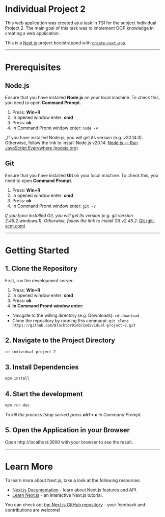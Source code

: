 # Individual Project 2
This web application was created as a task in TSI for the subject Individual Project 2. The main goal of this task was to implement OOP knowledge in creating a web application.

This is a [Next.js](https://nextjs.org/) project bootstrapped with [`create-next-app`](https://github.com/vercel/next.js/tree/canary/packages/create-next-app).

---

# Prerequisites
## Node.js
Ensure that you have installed **Node.js** on your local machine. To check this, you need to open **Command Prompt**.
1. Press: **Win+R**
2. In opened window enter: **cmd**
3. Press: **ok**
4. In Command Promt window enter: `node -v`

_If you have installed Node.js, you will get its version (e.g. v20.14.0). Otherwise, follow the link to install Node.js v20.14. [Node.js — Run JavaScript Everywhere (nodejs.org)](https://nodejs.org/en)

## Git
Ensure that you have installed **Git** on your local machine. To check this, you need to open **Command Prompt**.
1. Press: **Win+R**
2. In opened window enter: **cmd**
3. Press: **ok**
4. In Command Promt window enter: `git -v`

_If you have installed Git, you will get its version (e.g. git version 2.45.2.windows.1). Otherwise, follow the link to install Git v2.45.2._ [Git (git-scm.com)](https://git-scm.com/)

---

# Getting Started
## 1. Clone the Repository
First, run the development server:
1. Press: **Win+R**
2. In opened window enter: **cmd**
3. Press: **ok**
4. **In Command Promt window enter:**
  - Navigate to the willing directory (e.g. Downloads): `cd download`
  - Clone the repository by running this command: `git clone https://github.com/BlacktorDied/Individual-project-2.git`

## 2. Navigate to the Project Directory
```Bash
cd individual-project-2
```

## 3. Install Dependencies
```Bash
npm install
```

## 4. Start the development
```Bash
npm run dev
```
_To kill the process (stop server) press **ctrl + c** in Command Prompt._

## 5. Open the Application in your Browser
Open http://localhost:3000 with your browser to see the result.

---

# Learn More
To learn more about Next.js, take a look at the following resources:

- [Next.js Documentation](https://nextjs.org/docs) - learn about Next.js features and API.
- [Learn Next.js](https://nextjs.org/learn) - an interactive Next.js tutorial.

You can check out [the Next.js GitHub repository](https://github.com/vercel/next.js/) - your feedback and contributions are welcome!
